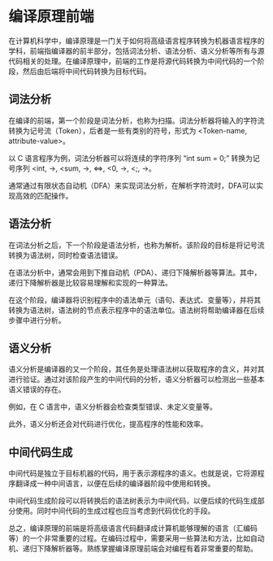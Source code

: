 # 编译原理前端

在计算机科学中，编译原理是一门关于如何将高级语言程序转换为机器语言程序的学科，前端指编译器的前半部分，包括词法分析、语法分析、语义分析等所有与源代码相关的处理。在编译原理中，前端的工作是将源代码转换为中间代码的一个阶段，然后由后端将中间代码转换为目标代码。

## 词法分析

在编译的前端，第一个阶段是词法分析，也称为扫描。词法分析器将输入的字符流转换为记号流（Token），后者是一些有类别的符号，形式为 <Token-name, attribute-value>。

以 C 语言程序为例，词法分析器可以将连续的字符序列 “int sum = 0;” 转换为记号序列 <int, ->, <sum, ->, <=>, <0, ->, <;, ->。

通常通过有限状态自动机（DFA）来实现词法分析，在解析字符流时，DFA可以实现高效的匹配操作。

## 语法分析

在词法分析之后，下一个阶段是语法分析，也称为解析。该阶段的目标是将记号流转换为语法树，同时检查语法错误。

在语法分析中，通常会用到下推自动机（PDA）、递归下降解析器等算法。其中，递归下降解析器是比较容易理解和实现的一种算法。

在这个阶段，编译器将识别程序中的语法单元（语句、表达式、变量等），并将其转换为语法树，语法树的节点表示程序中的语法单位。语法树将帮助编译器在后续步骤中进行分析。

## 语义分析

语义分析是编译器的又一个阶段，其任务是处理语法树以获取程序的含义，并对其进行验证。通过对该阶段产生的中间代码的分析，语义分析器可以检测出一些基本语义错误的存在。

例如，在 C 语言中，语义分析器会检查类型错误、未定义变量等。

此外，语义分析还会对代码进行优化，提高程序的性能和效率。

## 中间代码生成

中间代码是独立于目标机器的代码，用于表示源程序的语义。也就是说，它将源程序翻译成一种中间语言，以便在后续的编译器阶段中使用和转换。

中间代码生成阶段可以将转换后的语法树表示为中间代码，以便后续的代码生成部分使用。同时中间代码的生成过程也应当考虑到代码优化的手段。

总之，编译原理的前端是将高级语言代码翻译成计算机能够理解的语言（汇编码等）的一个非常重要的过程。在编码过程中，需要采用一些算法和方法，比如自动机、递归下降解析器等。熟练掌握编译原理前端会对编程有着非常重要的帮助。